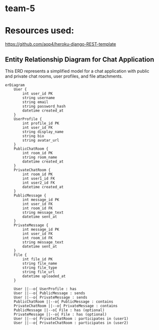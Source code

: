 # team-5



# Resources used:

https://github.com/aop4/heroku-django-REST-template


## Entity Relationship Diagram for Chat Application

This ERD represents a simplified model for a chat application with public and private chat rooms, user profiles, and file attachments.

```mermaid
erDiagram
    User {
        int user_id PK
        string username
        string email
        string password_hash
        datetime created_at
    }
    UserProfile {
        int profile_id PK
        int user_id FK
        string display_name
        string bio
        string avatar_url
    }
    PublicChatRoom {
        int room_id PK
        string room_name
        datetime created_at
    }
    PrivateChatRoom {
        int room_id PK
        int user1_id FK
        int user2_id FK
        datetime created_at
    }
    PublicMessage {
        int message_id PK
        int user_id FK
        int room_id FK
        string message_text
        datetime sent_at
    }
    PrivateMessage {
        int message_id PK
        int user_id FK
        int room_id FK
        string message_text
        datetime sent_at
    }
    File {
        int file_id PK
        string file_name
        string file_type
        string file_url
        datetime uploaded_at
    }

    User ||--o{ UserProfile : has
    User ||--o{ PublicMessage : sends
    User ||--o{ PrivateMessage : sends
    PublicChatRoom ||--o{ PublicMessage : contains
    PrivateChatRoom ||--o{ PrivateMessage : contains
    PublicMessage ||--o{ File : has (optional)
    PrivateMessage ||--o{ File : has (optional)
    User ||--o{ PrivateChatRoom : participates in (user1)
    User ||--o{ PrivateChatRoom : participates in (user2)